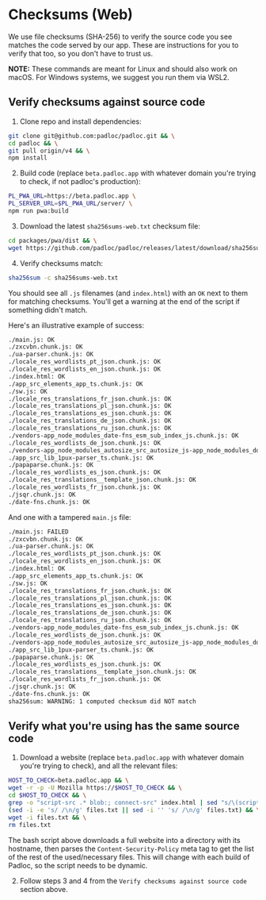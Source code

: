 # Checksums (Web)

We use file checksums (SHA-256) to verify the source code you see matches the
code served by our app. These are instructions for you to verify that too, so
you don't have to trust us.

**NOTE:** These commands are meant for Linux and should also work on macOS. For
Windows systems, we suggest you run them via WSL2.

## Verify checksums against source code

1. Clone repo and install dependencies:

```bash
git clone git@github.com:padloc/padloc.git && \
cd padloc && \
git pull origin/v4 && \
npm install
```

2. Build code (replace `beta.padloc.app` with whatever domain you're trying to
   check, if not padloc's production):

```bash
PL_PWA_URL=https://beta.padloc.app \
PL_SERVER_URL=$PL_PWA_URL/server/ \
npm run pwa:build
```

3. Download the latest `sha256sums-web.txt` checksum file:

```bash
cd packages/pwa/dist && \
wget https://github.com/padloc/padloc/releases/latest/download/sha256sums-web.txt
```

4. Verify checksums match:

```bash
sha256sum -c sha256sums-web.txt
```

You should see all `.js` filenames (and `index.html`) with an `OK` next to them
for matching checksums. You'll get a warning at the end of the script if
something didn't match.

Here's an illustrative example of success:

```txt
./main.js: OK
./zxcvbn.chunk.js: OK
./ua-parser.chunk.js: OK
./locale_res_wordlists_pt_json.chunk.js: OK
./locale_res_wordlists_en_json.chunk.js: OK
./index.html: OK
./app_src_elements_app_ts.chunk.js: OK
./sw.js: OK
./locale_res_translations_fr_json.chunk.js: OK
./locale_res_translations_pl_json.chunk.js: OK
./locale_res_translations_es_json.chunk.js: OK
./locale_res_translations_de_json.chunk.js: OK
./locale_res_translations_ru_json.chunk.js: OK
./vendors-app_node_modules_date-fns_esm_sub_index_js.chunk.js: OK
./locale_res_wordlists_de_json.chunk.js: OK
./vendors-app_node_modules_autosize_src_autosize_js-app_node_modules_dompurify_dist_purify_js-a-10f8da.chunk.js: OK
./app_src_lib_1pux-parser_ts.chunk.js: OK
./papaparse.chunk.js: OK
./locale_res_wordlists_es_json.chunk.js: OK
./locale_res_translations__template_json.chunk.js: OK
./locale_res_wordlists_fr_json.chunk.js: OK
./jsqr.chunk.js: OK
./date-fns.chunk.js: OK
```

And one with a tampered `main.js` file:

```txt
./main.js: FAILED
./zxcvbn.chunk.js: OK
./ua-parser.chunk.js: OK
./locale_res_wordlists_pt_json.chunk.js: OK
./locale_res_wordlists_en_json.chunk.js: OK
./index.html: OK
./app_src_elements_app_ts.chunk.js: OK
./sw.js: OK
./locale_res_translations_fr_json.chunk.js: OK
./locale_res_translations_pl_json.chunk.js: OK
./locale_res_translations_es_json.chunk.js: OK
./locale_res_translations_de_json.chunk.js: OK
./locale_res_translations_ru_json.chunk.js: OK
./vendors-app_node_modules_date-fns_esm_sub_index_js.chunk.js: OK
./locale_res_wordlists_de_json.chunk.js: OK
./vendors-app_node_modules_autosize_src_autosize_js-app_node_modules_dompurify_dist_purify_js-a-10f8da.chunk.js: OK
./app_src_lib_1pux-parser_ts.chunk.js: OK
./papaparse.chunk.js: OK
./locale_res_wordlists_es_json.chunk.js: OK
./locale_res_translations__template_json.chunk.js: OK
./locale_res_wordlists_fr_json.chunk.js: OK
./jsqr.chunk.js: OK
./date-fns.chunk.js: OK
sha256sum: WARNING: 1 computed checksum did NOT match
```

## Verify what you're using has the same source code

1. Download a website (replace `beta.padloc.app` with whatever domain you're
   trying to check), and all the relevant files:

```bash
HOST_TO_CHECK=beta.padloc.app && \
wget -r -p -U Mozilla https://$HOST_TO_CHECK && \
cd $HOST_TO_CHECK && \
grep -o "script-src .* blob:; connect-src" index.html | sed "s/\(script-src \| blob:; connect-src\)//g" > files.txt && \
(sed -i -e 's/ /\n/g' files.txt || sed -i '' 's/ /\n/g' files.txt) && \
wget -i files.txt && \
rm files.txt
```

The bash script above downloads a full website into a directory with its
hostname, then parses the `Content-Security-Policy` meta tag to get the list of
the rest of the used/necessary files. This will change with each build of
Padloc, so the script needs to be dynamic.

2. Follow steps 3 and 4 from the `Verify checksums against source code` section
   above.
